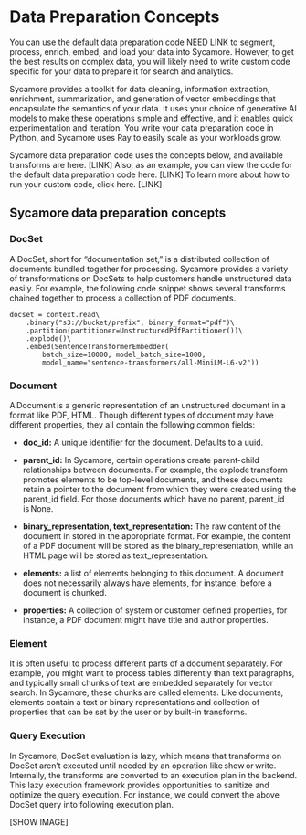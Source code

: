 # Data Preparation Concepts

You can use the default data preparation code NEED LINK to segment, process, enrich, embed, and load your data into Sycamore. However, to get the best results on complex data, you will likely need to write custom code specific for your data to prepare it for search and analytics.  

Sycamore provides a toolkit for data cleaning, information extraction, enrichment, summarization, and generation of vector embeddings that encapsulate the semantics of your data. It uses your choice of generative AI models to make these operations simple and effective, and it enables quick experimentation and iteration. You write your data preparation code in Python, and Sycamore uses Ray to easily scale as your workloads grow.  

Sycamore data preparation code uses the concepts below, and available transforms are here. [LINK] Also, as an example, you can view the code for the default data preparation code here. [LINK] To learn more about how to run your custom code, click here. [LINK] 

## Sycamore data preparation concepts 

### DocSet 

A DocSet, short for “documentation set,” is a distributed collection of documents bundled together for processing. Sycamore provides a variety of transformations on DocSets to help customers handle unstructured data easily. For example, the following code snippet shows several transforms chained together to process a collection of PDF documents. 

```context = sycamore.init() 
docset = context.read\ 
    .binary("s3://bucket/prefix", binary_format="pdf")\ 
    .partition(partitioner=UnstructuredPdfPartitioner())\ 
    .explode()\ 
    .embed(SentenceTransformerEmbedder( 
        batch_size=10000, model_batch_size=1000, 
        model_name="sentence-transformers/all-MiniLM-L6-v2")) 
```
 

### Document 

A Document is a generic representation of an unstructured document in a format like PDF, HTML. Though different types of document may have different properties, they all contain the following common fields: 

* **doc_id:** A unique identifier for the document. Defaults to a uuid. 

* **parent_id:** In Sycamore, certain operations create parent-child relationships between documents. For example, the explode transform promotes elements to be top-level documents, and these documents retain a pointer to the document from which they were created using the parent_id field. For those documents which have no parent, parent_id is None. 

* **binary_representation, text_representation:** The raw content of the document in stored in the appropriate format. For example, the content of a PDF document will be stored as the binary_representation, while an HTML page will be stored as text_representation. 

* **elements:** a list of elements belonging to this document. A document does not necessarily always have elements, for instance, before a document is chunked. 

* **properties:** A collection of system or customer defined properties, for instance, a PDF document might have title and author properties. 

### Element 

It is often useful to process different parts of a document separately. For example, you might want to process tables differently than text paragraphs, and typically small chunks of text are embedded separately for vector search. In Sycamore, these chunks are called elements. Like documents, elements contain a text or binary representations and collection of properties that can be set by the user or by built-in transforms. 

### Query Execution

In Sycamore, DocSet evaluation is lazy, which means that transforms on DocSet aren’t executed until needed by an operation like show or write. Internally, the transforms are converted to an execution plan in the backend. This lazy execution framework provides opportunities to sanitize and optimize the query execution. For instance, we could convert the above DocSet query into following execution plan. 

 
[SHOW IMAGE] 
